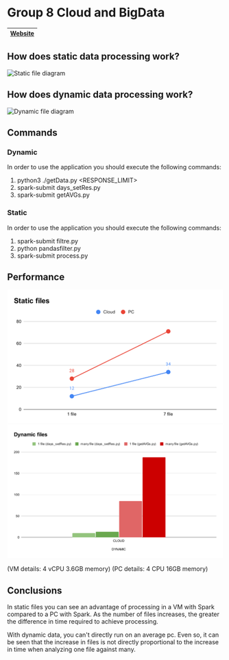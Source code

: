 # Group 8 Cloud and BigData


| [Website](https://josevelascosantos.github.io/Group_8_Cloud_and_BigData/website/) |
| ----------- |

## How does static data processing work?
![Static file diagram](./website/images/Diagrama%20estático.png)


## How does dynamic data processing work?
![Dynamic file diagram](./website/images/Diagrama%20dinámico.png)

## Commands
### Dynamic
In order to use the application you should execute the following commands:  

1. python3 ./getData.py <API-KEY> <PERIOD> <RESPONSE_LIMIT>  
2. spark-submit days_setRes.py  
3. spark-submit getAVGs.py
  
### Static

In order to use the application you should execute the following commands:  

1. spark-submit filtre.py
2. python pandasfilter.py
3. spark-submit process.py

## Performance
![Static files](./website/images/Static%20files.svg)
![Dynamic files](./website/images/Dynamic%20files.svg)

(VM details: 4 vCPU 3.6GB memory)
(PC details: 4 CPU 16GB memory)

## Conclusions
In static files you can see an advantage of processing in a VM with Spark compared to a PC with Spark.
As the number of files increases, the greater the difference in time required to achieve processing.

With dynamic data, you can't directly run on an average pc. Even so, it can be seen that the increase in files is not directly proportional to the increase in time when analyzing one file against many.
